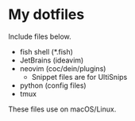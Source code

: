 # My dotfiles

Include files below.

* fish shell (*.fish)
* JetBrains (ideavim)
* neovim (coc/dein/plugins)
    * Snippet files are for UltiSnips
* python (config files)
* tmux

These files use on macOS/Linux.
